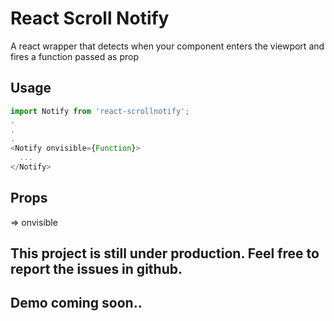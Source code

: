 # React Scroll Notify

A react wrapper that detects when your component enters the viewport and fires a function passed as prop

## Usage

```js
import Notify from 'react-scrollnotify';
.
.
.
<Notify onvisible={Function}>
  ...
</Notify>
```

## Props

 => onvisible

## This project is still under production. Feel free to report the issues in github.

## Demo coming soon..
